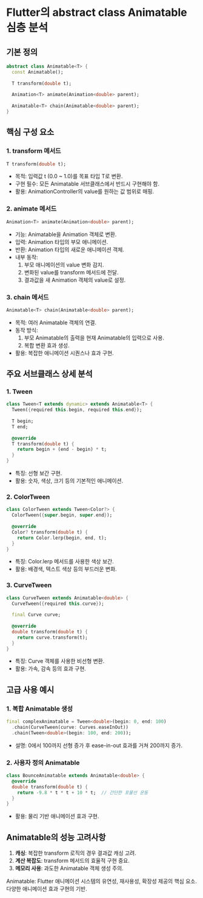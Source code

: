# Flutter의 abstract class Animatable<T> 심층 분석

## 기본 정의

```dart
abstract class Animatable<T> {
  const Animatable();
  
  T transform(double t);
  
  Animation<T> animate(Animation<double> parent);
  
  Animatable<T> chain(Animatable<double> parent);
}
```

## 핵심 구성 요소

### 1. transform 메서드
```dart
T transform(double t);
```
- 목적: 입력값 t (0.0 ~ 1.0)를 목표 타입 T로 변환.
- 구현 필수: 모든 Animatable 서브클래스에서 반드시 구현해야 함.
- 활용: AnimationController의 value를 원하는 값 범위로 매핑.

### 2. animate 메서드
```dart
Animation<T> animate(Animation<double> parent);
```
- 기능: Animatable을 Animation 객체로 변환.
- 입력: Animation<double> 타입의 부모 애니메이션.
- 반환: Animation<T> 타입의 새로운 애니메이션 객체.
- 내부 동작: 
  1. 부모 애니메이션의 value 변화 감지.
  2. 변화된 value를 transform 메서드에 전달.
  3. 결과값을 새 Animation<T> 객체의 value로 설정.

### 3. chain 메서드
```dart
Animatable<T> chain(Animatable<double> parent);
```
- 목적: 여러 Animatable 객체의 연결.
- 동작 방식: 
  1. 부모 Animatable의 출력을 현재 Animatable의 입력으로 사용.
  2. 복합 변환 효과 생성.
- 활용: 복잡한 애니메이션 시퀀스나 효과 구현.

## 주요 서브클래스 상세 분석

### 1. Tween<T>
```dart
class Tween<T extends dynamic> extends Animatable<T> {
  Tween({required this.begin, required this.end});
  
  T begin;
  T end;
  
  @override
  T transform(double t) {
    return begin + (end - begin) * t;
  }
}
```
- 특징: 선형 보간 구현.
- 활용: 숫자, 색상, 크기 등의 기본적인 애니메이션.

### 2. ColorTween
```dart
class ColorTween extends Tween<Color?> {
  ColorTween({super.begin, super.end});
  
  @override
  Color? transform(double t) {
    return Color.lerp(begin, end, t);
  }
}
```
- 특징: Color.lerp 메서드를 사용한 색상 보간.
- 활용: 배경색, 텍스트 색상 등의 부드러운 변화.

### 3. CurveTween
```dart
class CurveTween extends Animatable<double> {
  CurveTween({required this.curve});
  
  final Curve curve;
  
  @override
  double transform(double t) {
    return curve.transform(t);
  }
}
```
- 특징: Curve 객체를 사용한 비선형 변환.
- 활용: 가속, 감속 등의 효과 구현.

## 고급 사용 예시

### 1. 복합 Animatable 생성
```dart
final complexAnimatable = Tween<double>(begin: 0, end: 100)
  .chain(CurveTween(curve: Curves.easeInOut))
  .chain(Tween<double>(begin: 100, end: 200));
```
- 설명: 0에서 100까지 선형 증가 후 ease-in-out 효과를 거쳐 200까지 증가.

### 2. 사용자 정의 Animatable
```dart
class BounceAnimatable extends Animatable<double> {
  @override
  double transform(double t) {
    return -9.8 * t * t + 10 * t;  // 간단한 포물선 운동
  }
}
```
- 활용: 물리 기반 애니메이션 효과 구현.

## Animatable의 성능 고려사항

1. **캐싱**: 복잡한 transform 로직의 경우 결과값 캐싱 고려.
2. **계산 복잡도**: transform 메서드의 효율적 구현 중요.
3. **메모리 사용**: 과도한 Animatable 객체 생성 주의.

Animatable<T>: Flutter 애니메이션 시스템의 유연성, 재사용성, 확장성 제공의 핵심 요소. 다양한 애니메이션 효과 구현의 기반.